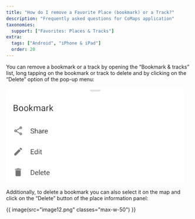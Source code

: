 ```yaml
---
title: "How do I remove a Favorite Place (bookmark) or a Track?"
description: "Frequently asked questions for CoMaps application"
taxonomies:
  support: ["Favorites: Places & Tracks"]
extra:
  tags: ["Android", "iPhone & iPad"]
  order: 20
---
```


You can remove a bookmark or a track by opening the “Bookmark & tracks” list, long tapping on the bookmark or track to delete and by clicking on the “Delete” option of the pop-up menu:

![](image41.png)

Additionally, to delete a bookmark you can also select it on the map and click on the “Delete” button of the place information panel:

{{ image(src="image12.png" classes="max-w-50") }}
